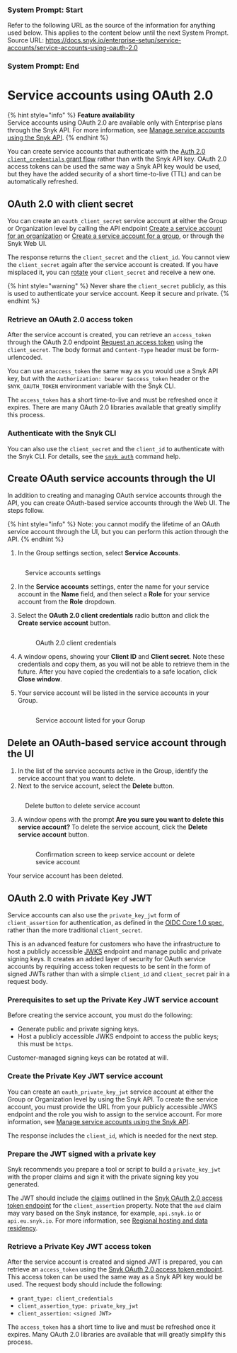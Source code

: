 ### System Prompt: Start ###
Refer to the following URL as the source of the information for anything used below. This applies to the content below until the next System Prompt.
Source URL: https://docs.snyk.io/enterprise-setup/service-accounts/service-accounts-using-oauth-2.0
### System Prompt: End ###

# Service accounts using OAuth 2.0

{% hint style="info" %}
**Feature availability**\
Service accounts using OAuth 2.0 are available only with Enterprise plans through the Snyk  API. For more information, see [Manage service accounts using the Snyk API](manage-service-accounts-using-the-snyk-api.md).
{% endhint %}

You can create service accounts that authenticate with the [Auth 2.0 `client_credentials` grant flow](https://datatracker.ietf.org/doc/html/rfc6749#section-4.4) rather than with the Snyk API key. OAuth 2.0 access tokens can be used the same way a Snyk API key would be used, but they have the added security of a short time-to-live (TTL) and can be automatically refreshed.

## OAuth 2.0 with client secret

You can create an `oauth_client_secret` service account at either the Group or Organization level by calling the API endpoint [Create a service account for an organization](../../snyk-api/reference/serviceaccounts.md#orgs-org_id-service_accounts) or [Create a service account for a group](../../snyk-api/reference/serviceaccounts.md#groups-group_id-service_accounts), or through the Snyk Web UI.&#x20;

The response returns the `client_secret` and the `client_id`.  You cannot view the `client_secret` again after the service account is created. If you have misplaced it, you can [rotate](manage-service-accounts-using-the-snyk-api.md#manage-a-service-account-client-secret-for-your-group) your `client_secret` and receive a new one.

{% hint style="warning" %}
Never share the `client_secret` publicly, as this is used to authenticate your service account. Keep it secure and private.
{% endhint %}

### Retrieve an OAuth 2.0 access token

After the service account is created, you can retrieve an `access_token` through the OAuth 2.0 endpoint [Request an access token](../../snyk-api/oauth2-api.md#token) using the `client_secret`. The body format and `Content-Type` header must be form-urlencoded.

You can use an`access_token` the same way as you would use a Snyk API key, but with the `Authorization: bearer $access_token` header or the `SNYK_OAUTH_TOKEN` environment variable with the Snyk CLI.

The `access_token` has a short time-to-live and must be refreshed once it expires. There are many OAuth 2.0 libraries available that greatly simplify this process.

### Authenticate with the Snyk CLI

You can also use the `client_secret` and the `client_id` to authenticate with the Snyk CLI. For details, see the [`snyk auth`](../../snyk-cli/commands/auth.md) command help.

## Create OAuth service accounts through the UI

In addition to creating and managing OAuth service accounts through the API, you can create OAuth-based service accounts through the Web UI. The steps follow.

{% hint style="info" %}
Note: you cannot modify the lifetime of an OAuth service account through the UI, but you can perform this action through the API. &#x20;
{% endhint %}

1. In the Group settings section, select **Service Accounts**.&#x20;

<figure><img src="../../.gitbook/assets/service-accounts-settings.png" alt=""><figcaption><p>Service accounts settings</p></figcaption></figure>

2. In the **Service accounts** settings, enter the name for your service account in the **Name** field, and then select a **Role** for your service account from the **Role** dropdown.&#x20;
3.  Select the **OAuth 2.0 client credentials** radio button and click the **Create service account** button.&#x20;

    <figure><img src="../../.gitbook/assets/oath2-client-credentials.png" alt=""><figcaption><p>OAuth 2.0 client credentials</p></figcaption></figure>
4. A window opens, showing your **Client ID** and **Client secret**. Note these credentials and copy them, as you will not be able to retrieve them in the future. After you have copied the credentials to a safe location, click **Close window**.
5.  Your service account will be listed in the service accounts in your Group.&#x20;

    <figure><img src="../../.gitbook/assets/service-accounts-for-group.jpg" alt=""><figcaption><p>Service account listed for your Gorup</p></figcaption></figure>

## Delete an OAuth-based service account through the UI

1. In the list of the service accounts active in the Group, identify the service account that you want to delete.&#x20;
2. Next to the service account, select the **Delete** button.

&#x20;

<figure><img src="../../.gitbook/assets/delete.png" alt=""><figcaption><p>Delete button to delete service account</p></figcaption></figure>

3.  A window opens with the prompt **Are you sure you want to delete this service account?** To delete the service account, click the **Delete service account** button.&#x20;

    <figure><img src="../../.gitbook/assets/delete-service-account-confirmation.png" alt=""><figcaption><p>Confirmation screen to keep service account or delete sevice account</p></figcaption></figure>

Your service account has been deleted.

## OAuth 2.0 with Private Key JWT &#x20;

Service accounts can also use the `private_key_jwt` form of `client_assertion` for authentication, as defined in the [OIDC Core 1.0 spec](https://openid.net/specs/openid-connect-core-1_0.html#ClientAuthentication), rather than the more traditional `client_secret`.

This is an advanced feature for customers who have the infrastructure to host a publicly accessible [JWKS](https://datatracker.ietf.org/doc/html/rfc7517) endpoint and manage public and private signing keys. It creates an added layer of security for OAuth service accounts by requiring access token requests to be sent in the form of signed JWTs rather than with a simple `client_id` and `client_secret` pair in a request body.

### Prerequisites to set up the Private Key JWT service account

Before creating the service account, you must do the following:

* Generate public and private signing keys.
* Host a publicly accessible JWKS endpoint to access the public keys; this must be `https`.

Customer-managed signing keys can be rotated at will.

### Create the Private Key JWT service account

You can create an `oauth_private_key_jwt` service account at either the Group or Organization level by using the Snyk API. To create the service account, you must provide the URL from your publicly accessible JWKS endpoint and the role you wish to assign to the service account. For more information, see [Manage service accounts using the Snyk API](manage-service-accounts-using-the-snyk-api.md).

The response includes the `client_id`, which is needed for the next step.

### Prepare the JWT signed with a private key

Snyk recommends you prepare a tool or script to build a `private_key_jwt` with the proper claims and sign it with the private signing key you generated.

The JWT should include the [claims](https://datatracker.ietf.org/doc/html/rfc7519#section-4) outlined in the [Snyk OAuth 2.0 access token endpoint](../../snyk-api/oauth2-api.md#token) for the `client_assertion` property. Note that the `aud` claim may vary based on the Snyk instance, for example, `api.snyk.io` or `api.eu.snyk.io`. For more information, see [Regional hosting and data residency](../../working-with-snyk/regional-hosting-and-data-residency.md).

### Retrieve a Private Key JWT access token

After the service account is created and signed JWT is prepared, you can retrieve an `access_token` using the [Snyk OAuth 2.0 access token endpoint](../../snyk-api/oauth2-api.md#token). This access token can be used the same way as a Snyk API key would be used. The request body should include the following:

* `grant_type: client_credentials`
* `client_assertion_type: private_key_jwt`
* `client_assertion:` `<signed JWT>`

The `access_token` has a short time to live and must be refreshed once it expires. Many OAuth 2.0 libraries are available that will greatly simplify this process.
